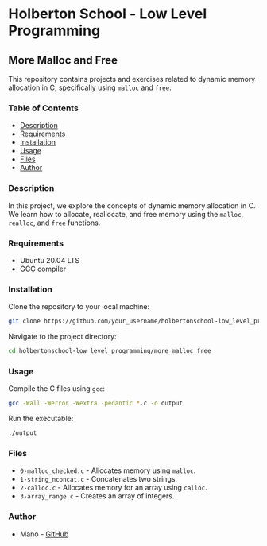 # Holberton School - Low Level Programming

## More Malloc and Free

This repository contains projects and exercises related to dynamic memory allocation in C, specifically using `malloc` and `free`.

### Table of Contents

- [Description](#description)
- [Requirements](#requirements)
- [Installation](#installation)
- [Usage](#usage)
- [Files](#files)
- [Author](#author)

### Description

In this project, we explore the concepts of dynamic memory allocation in C. We learn how to allocate, reallocate, and free memory using the `malloc`, `realloc`, and `free` functions.

### Requirements

- Ubuntu 20.04 LTS
- GCC compiler

### Installation

Clone the repository to your local machine:

```sh
git clone https://github.com/your_username/holbertonschool-low_level_programming.git
```

Navigate to the project directory:

```sh
cd holbertonschool-low_level_programming/more_malloc_free
```

### Usage

Compile the C files using `gcc`:

```sh
gcc -Wall -Werror -Wextra -pedantic *.c -o output
```

Run the executable:

```sh
./output
```

### Files

- `0-malloc_checked.c` - Allocates memory using `malloc`.
- `1-string_nconcat.c` - Concatenates two strings.
- `2-calloc.c` - Allocates memory for an array using `calloc`.
- `3-array_range.c` - Creates an array of integers.

### Author

- Mano - [GitHub](https://github.com/your_username)
